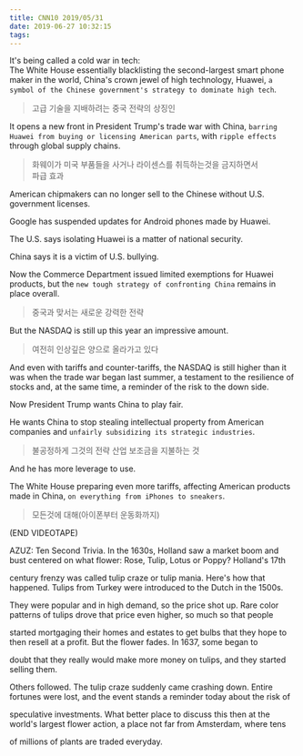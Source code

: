 ```yaml
---
title: CNN10 2019/05/31
date: 2019-06-27 10:32:15
tags:
---
```


It's being called a cold war in tech:  
The White House essentially blacklisting the second-largest smart phone maker in the world, China's crown jewel of high technology, Huawei, `a symbol of the Chinese government's strategy to dominate high tech`.  
> 고급 기술을 지배하려는 중국 전략의 상징인  

It opens a new front in President Trump's trade war with China, `barring Huawei from buying or licensing American parts`, with `ripple effects` through global supply chains.  
> 화웨이가 미국 부품들을 사거나 라이센스를 취득하는것을 금지하면서  
> 파급 효과

American chipmakers can no longer sell to the Chinese without U.S. government licenses.  

Google has suspended updates for Android phones made by Huawei.  

The U.S. says isolating Huawei is a matter of national security.  

China says it is a victim of U.S. bullying.  

Now the Commerce Department issued limited exemptions for Huawei products, but the `new tough strategy of confronting China` remains in place overall.  
> 중국과 맞서는 새로운 강력한 전략

But the NASDAQ is still up this year an impressive amount.  
> 여전히 인상깊은 양으로 올라가고 있다  

And even with tariffs and counter-tariffs, the NASDAQ is still higher than it was when the trade war began last summer, a testament to the resilience of stocks and, at the same time, a reminder of the risk to the down side.  

Now President Trump wants China to play fair.  

He wants China to stop stealing intellectual property from American companies and `unfairly subsidizing its strategic industries`.  
> 불공정하게 그것의 전략 산업 보조금을 지불하는 것

And he has more leverage to use.  

The White House preparing even more tariffs, affecting American products made in China, `on everything from iPhones to sneakers`.  
> 모든것에 대해(아이폰부터 운동화까지)

(END VIDEOTAPE)

AZUZ: Ten Second Trivia. In the 1630s, Holland saw a market boom and bust centered on what flower: Rose, Tulip, Lotus or Poppy? Holland's 17th 

century frenzy was called tulip craze or tulip mania. Here's how that happened. Tulips from Turkey were introduced to the Dutch in the 1500s.

They were popular and in high demand, so the price shot up. Rare color patterns of tulips drove that price even higher, so much so that people 

started mortgaging their homes and estates to get bulbs that they hope to then resell at a profit. But the flower fades. In 1637, some began to 

doubt that they really would make more money on tulips, and they started selling them. 

Others followed. The tulip craze suddenly came crashing down. Entire fortunes were lost, and the event stands a reminder today about the risk of 

speculative investments. What better place to discuss this then at the world's largest flower action, a place not far from Amsterdam, where tens 

of millions of plants are traded everyday.

<!-- more -->